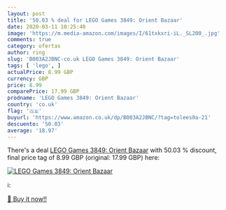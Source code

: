 ```yaml
---
layout: post
title: '50.03 % deal for LEGO Games 3849: Orient Bazaar'
date: 2020-03-11 10:25:40
image: 'https://m.media-amazon.com/images/I/61txkxri-iL._SL200_.jpg'
comments: true
category: ofertas
author: ring
slug: 'B003A2JBNC-co.uk LEGO Games 3849: Orient Bazaar'
tags: [ 'lego', ]
actualPrice: 8.99 GBP
currency: GBP
price: 8.99
comparePrice: 17.99 GBP
prodname: 'LEGO Games 3849: Orient Bazaar'
country: 'co.uk'
flag: '🇬🇧'
buyurl: 'https://www.amazon.co.uk/dp/B003A2JBNC/?tag=tolees0a-21'
descuento: '50.03'
average: '18.97'
---
```


There's a deal [LEGO Games 3849: Orient Bazaar](https://www.amazon.co.uk/dp/B003A2JBNC/?tag=tolees0a-21)  with  50.03 % discount, final price tag of  8.99 GBP (original: 17.99 GBP) here:

[![LEGO Games 3849: Orient Bazaar](https://m.media-amazon.com/images/I/61txkxri-iL._SL200_.jpg)](https://www.amazon.co.uk/dp/B003A2JBNC/?tag=tolees0a-21)

ℹ️:


[🛒 Buy it now!!](https://www.amazon.co.uk/dp/B003A2JBNC/?tag=tolees0a-21)
